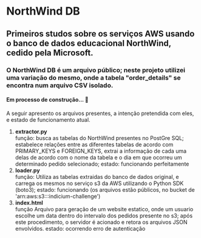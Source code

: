 <h1 > NorthWind DB </h1>
<h2 > Primeiros studos sobre os serviços AWS usando o banco de dados educacional NorthWind, cedido pela Microsoft.</h2>

<h3>O NorthWind DB é um arquivo público; neste projeto utilizei uma variação do mesmo, onde a tabela "order_details" se encontra num arquivo CSV isolado.</h3>

<h4> 
	 Em processo de construção...  🚧
</h4>

A seguir apresento os arquivos presentes, a intenção pretendida com eles, e estado de funcionamento atual.

<ol>
  <li> <strong> extractor.py </strong> </li>
    função: busca as tabelas do NorthWind presentes no PostGre SQL; estabelece relações entre as diferentes tabelas de acordo com PRIMARY_KEYS e FOREIGN_KEYS, extrai a informação de cada uma delas de acordo com o nome da tabela e o dia em que ocorreu um determinado pedido selecionado;
  estado: funcionando perfeitamente
  <li> <strong> loader.py</strong></li>
   função: Utiliza as tabelas extraidas do banco de dados original, e carrega os mesmos no serviço s3 da AWS utilizando o Python SDK (boto3);    
  estado: funcionando (os arquivos estão públicos, no bucket de 'arn:aws:s3:::indicium-challenge')
  <li><strong> index.html</strong> </li>
    função Arquivo para geração de um website estatico, onde um usuario escolhe um data dentro do intervalo dos pedidos presente no s3; após este procedimento, o servidor é acionado e retora os arquivos JSON envolvidos.
    estado: ocorrendo erro de autenticação
 </ol>
